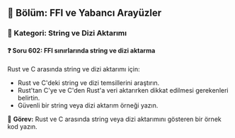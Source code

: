 ## 📘 Bölüm: FFI ve Yabancı Arayüzler  
### 🔹 Kategori: String ve Dizi Aktarımı  
#### ❓ Soru 602: FFI sınırlarında string ve dizi aktarma

Rust ve C arasında string ve dizi aktarımı için:

- Rust ve C'deki string ve dizi temsillerini araştırın.
- Rust'tan C'ye ve C'den Rust'a veri aktarırken dikkat edilmesi gerekenleri belirtin.
- Güvenli bir string veya dizi aktarım örneği yazın.

🔧 **Görev:** Rust ve C arasında string veya dizi aktarımını gösteren bir örnek kod yazın.
